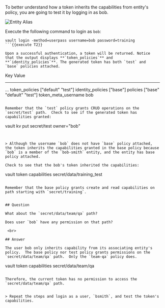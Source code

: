 To better understand how a token inherits the capabilities from entity's policy, you are going to test it by logging in as bob.

<img src="https://education-yh.s3-us-west-2.amazonaws.com/screenshots/vault-entity-2.png" alt="Entity Alias"/>


Execute the following command to login as `bob`:

```
vault login -method=userpass username=bob password=training
```{{execute T2}}

Upon a successful authentication, a token will be returned. Notice that the output displays **`token_policies`** and **`identity_policies`**. The generated token has both `test` and `base` policies attached.

```
Key                    Value
---                    -----
...
token_policies         ["default" "test"]
identity_policies      ["base"]
policies               ["base" "default" "test"]
token_meta_username    bob
```

Remember that the `test` policy grants CRUD operations on the `secret/test` path.  Check to see if the generated token has capabilities granted:

```
vault kv put secret/test owner="bob"
```{{execute T2}}


> Although the username `bob` does not have `base` policy attached, the token inherits the capabilities granted in the base policy because `bob` is a member of the `bob-smith` entity, and the entity has base policy attached.

Check to see that the bob's token inherited the capabilities:

```
vault token capabilities secret/data/training_test
```{{execute T2}}

Remember that the base policy grants create and read capabilities on path starting with `secret/training`.


## Question

What about the `secret/data/team/qa` path?

Does user `bob` have any permission on that path?

￼<br>

## Answer

The user bob only inherits capability from its associating entity's policy.  The base policy nor test policy grants permissions on the `secret/data/team/qa` path.  Only the `team-qa` policy does.

```
vault token capabilities secret/data/team/qa
```{{execute T2}}

Therefore, the current token has no permission to access the `secret/data/team/qa` path.


> Repeat the steps and login as a user, `bsmith`, and test the token's capabilities.
